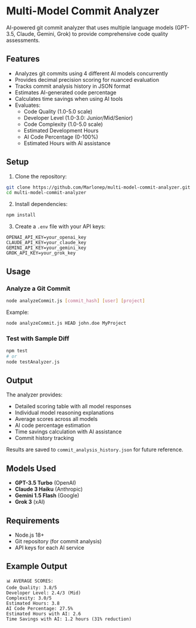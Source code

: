 # Multi-Model Commit Analyzer

AI-powered git commit analyzer that uses multiple language models (GPT-3.5, Claude, Gemini, Grok) to provide comprehensive code quality assessments.

## Features

- Analyzes git commits using 4 different AI models concurrently
- Provides decimal precision scoring for nuanced evaluation
- Tracks commit analysis history in JSON format
- Estimates AI-generated code percentage
- Calculates time savings when using AI tools
- Evaluates:
  - Code Quality (1.0-5.0 scale)
  - Developer Level (1.0-3.0: Junior/Mid/Senior)
  - Code Complexity (1.0-5.0 scale)
  - Estimated Development Hours
  - AI Code Percentage (0-100%)
  - Estimated Hours with AI assistance

## Setup

1. Clone the repository:
```bash
git clone https://github.com/Marlonep/multi-model-commit-analyzer.git
cd multi-model-commit-analyzer
```

2. Install dependencies:
```bash
npm install
```

3. Create a `.env` file with your API keys:
```
OPENAI_API_KEY=your_openai_key
CLAUDE_API_KEY=your_claude_key
GEMINI_API_KEY=your_gemini_key
GROK_API_KEY=your_grok_key
```

## Usage

### Analyze a Git Commit
```bash
node analyzeCommit.js [commit_hash] [user] [project]
```

Example:
```bash
node analyzeCommit.js HEAD john.doe MyProject
```

### Test with Sample Diff
```bash
npm test
# or
node testAnalyzer.js
```

## Output

The analyzer provides:
- Detailed scoring table with all model responses
- Individual model reasoning explanations
- Average scores across all models
- AI code percentage estimation
- Time savings calculation with AI assistance
- Commit history tracking

Results are saved to `commit_analysis_history.json` for future reference.

## Models Used

- **GPT-3.5 Turbo** (OpenAI)
- **Claude 3 Haiku** (Anthropic)
- **Gemini 1.5 Flash** (Google)
- **Grok 3** (xAI)

## Requirements

- Node.js 18+ 
- Git repository (for commit analysis)
- API keys for each AI service

## Example Output

```
📊 AVERAGE SCORES:
Code Quality: 3.8/5
Developer Level: 2.4/3 (Mid)
Complexity: 3.0/5
Estimated Hours: 3.8
AI Code Percentage: 27.5%
Estimated Hours with AI: 2.6
Time Savings with AI: 1.2 hours (31% reduction)
```